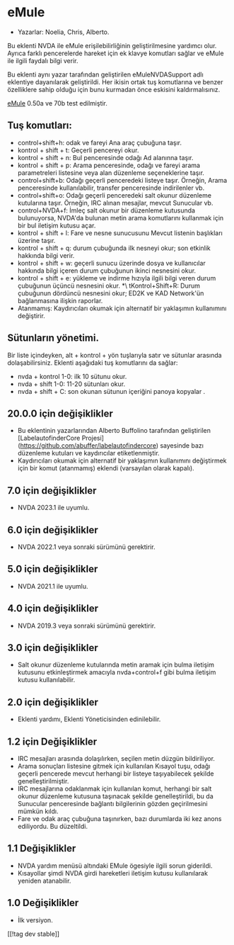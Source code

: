 # eMule #

*	Yazarlar: Noelia, Chris, Alberto.

Bu eklenti NVDA ile eMule erişilebilirliğinin geliştirilmesine yardımcı
olur. Ayrıca farklı pencerelerde hareket için ek klavye komutları sağlar ve
eMule ile ilgili faydalı bilgi verir.

Bu eklenti aynı yazar tarafından geliştirilen eMuleNVDASupport adlı
eklentiye dayanılarak geliştirildi. Her ikisin ortak tuş komutlarına ve
benzer özelliklere sahip olduğu için bunu kurmadan önce eskisini
kaldırmalısınız.

[eMule][1] 0.50a ve 70b test edilmiştir.

## Tuş komutları: ##

*	control+shift+h: odak ve fareyi Ana araç çubuğuna  taşır.
*	kontrol + shift + t: Geçerli pencereyi okur.
*	kontrol + shift + n: Bul penceresinde odağı Ad alanınna taşır.
*	kontrol + shift + p: Arama penceresinde, odağı ve fareyi arama
  parametreleri listesine  veya alan düzenleme seçeneklerine taşır.
*	control+shift+b: Odağı geçerli penceredeki listeye taşır. Örneğin, Arama
  penceresinde kullanılabilir, transfer penceresinde indirilenler vb.
*	control+shift+o: Odağı geçerli penceredeki salt okunur düzenleme
  kutularına taşır. Örneğin, IRC alınan mesajlar, mevcut Sunucular vb.
*	control+NVDA+f: İmleç salt okunur bir düzenleme kutusunda bulunuyorsa,
  NVDA'da bulunan metin arama komutlarını kullanmak için bir bul iletişim
  kutusu açar.
*	kontrol + shift + l: Fare ve nesne sunucusunu Mevcut listenin başlıkları
  üzerine taşır.
*	kontrol + shift + q: durum çubuğunda ilk nesneyi okur; son etkinlik
  hakkında bilgi verir.
*	kontrol + shift + w: geçerli sunucu üzerinde dosya ve kullanıcılar
  hakkında bilgi içeren durum çubuğunun ikinci nesnesini okur.
*	kontrol + shift + e: yükleme ve indirme hızıyla ilgili bilgi veren durum
  çubuğunun üçüncü nesnesini okur.
*\ tKontrol+Shift+R: Durum çubuğunun dördüncü nesnesini okur; ED2K ve KAD Network'ün bağlanmasına ilişkin raporlar.
* Atanmamış: Kaydırıcıları okumak için alternatif bir yaklaşımın kullanımını değiştirir.

## Sütunların yönetimi. ##

Bir liste içindeyken, alt + kontrol + yön tuşlarıyla satır ve sütunlar
arasında dolaşabilirsiniz. Eklenti aşağıdaki tuş komutlarını da sağlar:

*	nvda + kontrol 1-0: ilk 10 sütunu okur.
*	nvda + shift 1-0: 11-20 sütunları okur.
*	nvda + shift + C: son okunan sütunun içeriğini panoya kopyalar .


## 20.0.0 için değişiklikler
* Bu eklentinin yazarlarından Alberto Buffolino tarafından geliştirilen
  [LabelautofinderCore Projesi]
  (https://github.com/abuffer/labelautofindercore) sayesinde bazı düzenleme
  kutuları ve kaydırıcılar etiketlenmiştir.
* Kaydırıcıları okumak için alternatif bir yaklaşımın kullanımını
  değiştirmek için bir komut (atanmamış) eklendi (varsayılan olarak kapalı).

## 7.0 için değişiklikler
* NVDA 2023.1 ile uyumlu.

## 6.0 için değişiklikler
*	NVDA 2022.1 veya sonraki sürümünü gerektirir.

## 5.0 için değişiklikler
*	NVDA 2021.1 ile uyumlu.

## 4.0 için değişiklikler ##
*	NVDA 2019.3 veya sonraki sürümünü gerektirir.

## 3.0 için değişiklikler ##
*	 Salt okunur düzenleme kutularında metin aramak için bulma iletişim
   kutusunu etkinleştirmek amacıyla nvda+control+f gibi bulma iletişim
   kutusu kullanılabilir.

## 2.0 için değişiklikler ##
*	 Eklenti yardımı, Eklenti Yöneticisinden edinilebilir.

## 1.2 için Değişiklikler ##
*	 IRC mesajları arasında dolaşılırken, seçilen metin düzgün bildiriliyor.
*	 Arama sonuçları listesine gitmek için kullanılan Kısayol tuşu, odağı
   geçerli pencerede mevcut herhangi bir listeye taşıyabilecek şekilde
   genelleştirilmiştir.
*	 IRC mesajlarına odaklanmak için kullanılan komut, herhangi bir salt
   okunur düzenleme kutusuna taşınacak şekilde genelleştirildi, bu da
   Sunucular penceresinde bağlantı bilgilerinin gözden geçirilmesini mümkün
   kıldı.
*	 Fare ve odak araç çubuğuna taşınırken, bazı durumlarda iki kez anons
   ediliyordu. Bu düzeltildi.

## 1.1 Değişiklikler ##
*	 NVDA yardım menüsü altındaki EMule ögesiyle ilgili sorun giderildi.
*	 Kısayollar şimdi NVDA girdi hareketleri iletişim kutusu kullanılarak
   yeniden atanabilir.

## 1.0 Değişiklikler ##
*	 İlk versiyon.



[[!tag dev stable]]

[1]: https://www.emule-project.net
